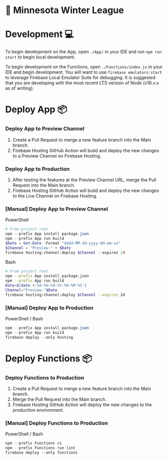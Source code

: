 <h1>🥏 Minnesota Winter League</h1>

# Development 💻

To begin development on the App, open `./App/` in your IDE and run `npm run start` to begin local development.

To begin development on the Functions, open `./Functions/index.js` in your IDE and begin development. You will want to use `firebase emulators:start` to leverage Firebase Local Emulator Suite for debugging. It is suggested that you are developing with the most recent LTS version of Node (v18.x.x as of writing).

# Deploy App 📦
### Deploy App to Preview Channel
1. Create a Pull Request to merge a new feature branch into the Main branch.
2. Firebase Hosting GitHub Action will build and deploy the new changes to a Preview Channel on Firebase Hosting.
   
### Deploy App to Production
1. After testing the features at the Preview Channel URL, merge the Pull Request into the Main branch.
2. Firebase Hosting GitHub Action will build and deploy the new changes to the Live Channel on Firebase Hosting.

### [Manual] Deploy App to Preview Channel
PowerShell
```PowerShell
# From project root
npm --prefix App install package.json
npm --prefix App run build
$Date = Get-Date -Format "dddd-MM-dd-yyyy-HH-mm-ss"
$Channel = "Preview-" + $Date
firebase hosting:channel:deploy $Channel --expires 2d
```

Bash
```Bash
# From project root
npm --prefix App install package.json
npm --prefix App run build
Date=$(date +'%A-%m-%d-%Y-%H-%M-%S')
Channel="Preview-"$Date
firebase hosting:channel:deploy $Channel --expires 2d
```

### [Manual] Deploy App to Production
PowerShell / Bash
```PowerShell
npm --prefix App install package.json
npm --prefix App run build
firebase deploy --only hosting
```
# Deploy Functions 📦
###  Deploy Functions to Production
1. Create a Pull Request to merge a new feature branch into the Main branch.
2. Merge the Pull Request into the Main branch.
3. Firebase Hosting GitHub Action will deploy the new changes to the production environment.

### [Manual] Deploy Functions to Production
PowerShell / Bash
```PowerShell
npm --prefix Functions ci
npm --prefix Functions run lint
firebase deploy --only functions
```